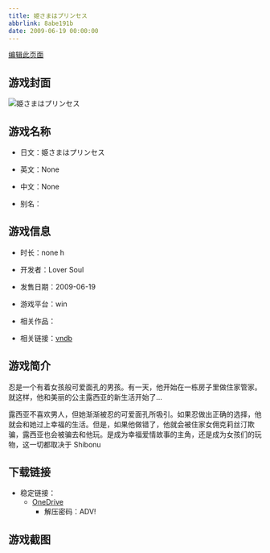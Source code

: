 ```yaml
---
title: 姫さまはプリンセス
abbrlink: 8abe191b
date: 2009-06-19 00:00:00
---
```

[编辑此页面](https://github.com/ACG-3/ADV3-source/blob/main/source/_posts/games/%E5%A7%AB%E3%81%95%E3%81%BE%E3%81%AF%E3%83%97%E3%83%AA%E3%83%B3%E3%82%BB%E3%82%B9.md)

## 游戏封面

![姫さまはプリンセス](https://pan.timero.xyz/d/onedrive/img_lib_001/%E5%A7%AB%E3%81%95%E3%81%BE%E3%81%AF%E3%83%97%E3%83%AA%E3%83%B3%E3%82%BB%E3%82%B9_cover.avif)


## 游戏名称

- 日文：姫さまはプリンセス
- 英文：None
- 中文：None

- 别名：


## 游戏信息

- 时长：none h
- 开发者：Lover Soul
- 发售日期：2009-06-19
- 游戏平台：win
- 相关作品：

- 相关链接：[vndb](https://vndb.org/v1782)


## 游戏简介

忍是一个有着女孩般可爱面孔的男孩。有一天，他开始在一栋房子里做住家管家。就这样，他和美丽的公主露西亚的新生活开始了...

露西亚不喜欢男人，但她渐渐被忍的可爱面孔所吸引。如果忍做出正确的选择，他就会和她过上幸福的生活。但是，如果他做错了，他就会被住家女佣克莉丝汀欺骗，露西亚也会被骗去和他玩。是成为幸福爱情故事的主角，还是成为女孩们的玩物，这一切都取决于 Shibonu




## 下载链接

- 稳定链接：
    - [OneDrive](https://pan.timero.xyz/onedrive/adv_lib_001/%E5%A7%AB%E3%81%95%E3%81%BE%E3%81%AF%E3%83%97%E3%83%AA%E3%83%B3%E3%82%BB%E3%82%B9)
        - 解压密码：ADV!



## 游戏截图


